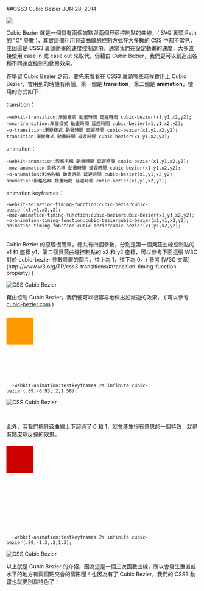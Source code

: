 <!-- @@master  = ../../_layout.html-->

<!-- @@block  =  jsBottom-->

<include src="../../_articles-js.html"></include>

<!-- @@close-->

<!-- @@block  =  css-->

<include src="../../_articles-css.html"></include>

<style>
#test1 {
position:absolute;
width:70px;
height:70px;
background:#f90;
-webkit-animation:testkeyframes 2s infinite linear;
top:0;
}
#test2 {
position:absolute;
width:70px;
height:70px;
background:#c00;
-webkit-animation:testkeyframes 2s infinite cubic-bezier(.89,-1.3,.2,1.3);
top:0;
}
@-webkit-keyframes testkeyframes {
0%, 100% {
  top:0;
}
50% {
  top:100px;
}
}
</style>

<!-- @@close-->

<!-- @@block  =  articles-social-->

<include src="../../_articles-social.html"></include>

<!-- @@close-->

<!-- @@block  =  articles-footer-->

<include src="../../_articles.html"></include>

<!-- @@close-->

<!-- @@block  =  meta-->

<meta name="keywords" content="CSS,CSS3,教學,Cubic Bezier,網頁前端,oxxo,前端技術,css animation,css transition">

<meta property="article:published_time" content="2014-06-28T22:45:00+01:00">

<meta name="description" content="Cubic Bezier 就是一個具有兩個端點與兩個貝茲控制點的曲線，但藉由 Cubic Bezier，我們更可以創造出各種不同速度控制的動畫效果。">

<meta itemprop="name" content="CSS3 Cubic Bezier - OXXO.STUDIO">

<meta itemprop="image" content="http://www.oxxostudio.tw/img/articles/201406/20140628_1_01.jpg">

<meta itemprop="description" content="Cubic Bezier 就是一個具有兩個端點與兩個貝茲控制點的曲線，但藉由 Cubic Bezier，我們更可以創造出各種不同速度控制的動畫效果。">

<meta property="og:title" content="CSS3 Cubic Bezier - OXXO.STUDIO">

<meta property="og:url" content="http://www.oxxostudio.tw/articles/201406/css-cubic-bezier.html">

<meta property="og:image" content="http://www.oxxostudio.tw/img/articles/201406/20140628_1_01.jpg">

<meta property="og:description" content="Cubic Bezier 就是一個具有兩個端點與兩個貝茲控制點的曲線，但藉由 Cubic Bezier，我們更可以創造出各種不同速度控制的動畫效果。">


<title>CSS3 Cubic Bezier - OXXO.STUDIO</title> 

<!-- @@close-->

<!-- @@block  =  articles-content-->

##CSS3 Cubic Bezier <span class="article-date" tag="css">JUN 28, 2014</span>

<img src="/img/articles/201406/20140628_1_01.jpg" class="preview-img">

Cubic Bezier 就是一個具有兩個端點與兩個貝茲控制點的曲線，( SVG 裏頭 Path 的 "C" 參數 )，其實這個利用貝茲曲線的控制方式在大多數的 CSS 中都不常見，主因這是 CSS3 裏頭動畫的速度控制選項，通常我們在設定動畫的速度，大多直接使用 ease in 或 ease out 來取代，但藉由 Cubic Bezier，我們更可以創造出各種不同速度控制的動畫效果。

在學習 Cubic Bezier 之前，要先來看看在 CSS3 裏頭哪些時候會用上 Cubic Bezier，會用到的時機有兩個，第一個是 **transition**，第二個是 **animation**，使用的方式如下：

transition：

	-webkit-transition:漸變樣式 動畫時間 延遲時間 cubic-bezier(x1,y1,x2,y2);
	-moz-transition:漸變樣式 動畫時間 延遲時間 cubic-bezier(x1,y1,x2,y2);
	-o-transition:漸變樣式 動畫時間 延遲時間 cubic-bezier(x1,y1,x2,y2);
	transition:漸變樣式 動畫時間 延遲時間 cubic-bezier(x1,y1,x2,y2);

animation：

	-webkit-anumation:影格名稱 動畫時間 延遲時間 cubic-bezier(x1,y1,x2,y2);
	-moz-anumation:影格名稱 動畫時間 延遲時間 cubic-bezier(x1,y1,x2,y2);
	-o-anumation:影格名稱 動畫時間 延遲時間 cubic-bezier(x1,y1,x2,y2);
	anumation:影格名稱 動畫時間 延遲時間 cubic-bezier(x1,y1,x2,y2);

animation keyframes：

	-webkit-animation-timing-function:cubic-beziercubic-bezier(x1,y1,x2,y2);
	-moz-animation-timing-function:cubic-beziercubic-bezier(x1,y1,x2,y2);
	-o-animation-timing-function:cubic-beziercubic-bezier(x1,y1,x2,y2);
	animation-timing-function:cubic-beziercubic-bezier(x1,y1,x2,y2);
<br/>
Cubic Bezier 的原理很簡單，總共有四個參數，分別是第一個貝茲曲線控制點的 x1 和 座標 y1，第二個貝茲曲線控制點的 x2 和 y2 座標，可以參考下面這張 W3C 對於 cubic-bezier 參數設置的圖片，往上為 1，往下為 0。( 參考 [W3C 文章](http://www.w3.org/TR/css3-transitions/#transition-timing-function-property) )

![CSS Cubic Bezier](/img/articles/201406/20140628_1_04.png)
<br/>

藉由控制 Cubic Bezier，我們便可以很容易地做出加減速的效果， ( 可以參考 [cubic-bezier.com](http://cubic-bezier.com/) )

<div style="position:relative; height:170px;">
<div id="test1"></div>
</div>

	  -webkit-animation:testkeyframes 2s infinite cubic-bezier(.89,-0.93,.2,1.58);

![CSS Cubic Bezier](/img/articles/201406/20140628_1_05.png)
	  
<br/>

此外，若我們把貝茲曲線上下超過了 0 和 1，就會產生很有意思的一個特效，就是有點皮球反彈的效果。

<div style="position:relative; margin-top:40px; height:200px;">
<div id="test2"></div>
</div>


	  -webkit-animation:testkeyframes 2s infinite cubic-bezier(.89,-1.3,.2,1.3);

![CSS Cubic Bezier](/img/articles/201406/20140628_1_03.png)
<br/>

以上就是 Cubic Bezier 的介紹，因為這是一個三次函數曲線，所以會發生垂直或水平的地方有兩個點交會的情形喔！也因為有了 Cubic Bezier，我們的 CSS3 動畫也就更別具特色了！

<!-- @@close-->


